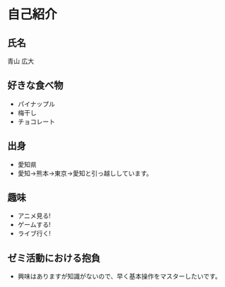 # 自己紹介

## 氏名
 青山 広大
## 好きな食べ物
 - パイナップル
 - 梅干し
 - チョコレート

## 出身
 - 愛知県
 - 愛知→熊本→東京→愛知と引っ越ししています。

## 趣味
 - アニメ見る!
 - ゲームする!
 - ライブ行く!
 
## ゼミ活動における抱負
 - 興味はありますが知識がないので、早く基本操作をマスターしたいです。
